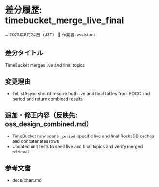 # 差分履歴: timebucket_merge_live_final

🗕 2025年8月24日（JST）
🧐 作業者: assistant

## 差分タイトル
TimeBucket merges live and final topics

## 変更理由
- ToListAsync should resolve both live and final tables from POCO and period and return combined results

## 追加・修正内容（反映先: oss_design_combined.md）
- TimeBucket now scans `_period`-specific live and final RocksDB caches and concatenates rows
- Updated unit tests to seed live and final topics and verify merged retrieval

## 参考文書
- docs/chart.md
